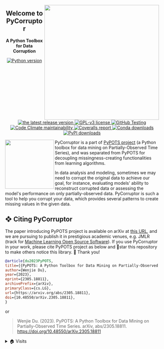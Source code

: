 <a href='https://github.com/WenjieDu/PyCorruptor'><img src='https://pypots.com/figs/pypots_logos/PyCorruptor_logo_FFBG.svg?sanitize=true' width='375' align='right' /></a>

<h2 align="center">Welcome to PyCorruptor</h2>

**<p align='center'>A Python Toolbox for Data Corruption</p>**

<p align='center'>
    <a href='https://github.com/WenjieDu/PyCorruptor'>
        <img alt='Python version' src='https://img.shields.io/badge/python-v3-E97040?logo=python&logoColor=white'>
    </a>
    <a href="https://github.com/WenjieDu/PyCorruptor/releases">
        <img alt="the latest release version" src="https://img.shields.io/github/v/release/wenjiedu/PyCorruptor?color=EE781F&include_prereleases&label=Release&logo=github&logoColor=white">
    </a>
    <a href="https://github.com/WenjieDu/PyCorruptor/blob/main/LICENSE">
        <img alt="GPL-v3 license" src="https://img.shields.io/badge/License-GPL--v3-E9BB41?logo=opensourceinitiative&logoColor=white">
    </a>
    <a  href='https://github.com/WenjieDu/PyCorruptor/actions/workflows/testing_ci.yml'>
        <img alt='GitHub Testing' src='https://img.shields.io/github/actions/workflow/status/wenjiedu/PyCorruptor/testing_ci.yml?logo=github&color=C8D8E1&label=CI'>
    </a>
    <a href="https://codeclimate.com/github/WenjieDu/PyCorruptor">
        <img alt="Code Climate maintainability" src="https://img.shields.io/codeclimate/maintainability-percentage/WenjieDu/PyCorruptor?color=3C7699&label=Maintainability&logo=codeclimate">
    </a>
    <a href='https://coveralls.io/github/WenjieDu/PyCorruptor'>
        <img alt='Coveralls report' src='https://img.shields.io/coverallsCoverage/github/WenjieDu/PyCorruptor?branch=main&logo=coveralls&color=75C1C4&label=Coverage'>
    </a>
    <a href="https://anaconda.org/conda-forge/PyCorruptor">
        <img alt="Conda downloads" src="https://img.shields.io/endpoint?url=https://pypots.com/figs/downloads_badges/conda_pycorruptor_downloads.json">
    </a>
    <a href='https://pepy.tech/project/PyCorruptor'>
        <img alt='PyPI downloads' src='https://img.shields.io/endpoint?url=https://pypots.com/figs/downloads_badges/pypi_pycorruptor_downloads.json'>
    </a>
</p>

<a href='https://github.com/WenjieDu/PyPOTS'><img src='https://pypots.com/figs/pypots_logos/PyPOTS_logo_FFBG.svg?sanitize=true' width='160' align='left' /></a>
PyCorruptor is a part of [PyPOTS project](https://github.com/WenjieDu/PyPOTS) (a Python toolbox for data mining on
Partially-Observed Time Series), and was separated from PyPOTS for decoupling missingness-creating functionalities from
learning algorithms.

In data analysis and modeling, sometimes we may need to corrupt the original data to achieve our goal, for instance,
evaluating models' ability to reconstruct corrupted data or assessing the model's performance on only partially-observed
data. PyCorruptor is such a tool to help you corrupt your data, which provides several patterns to create missing values
in the given data.

## ❖ Citing PyCorruptor

The paper introducing PyPOTS project is available on arXiv at [this URL](https://arxiv.org/abs/2305.18811),
and we are pursuing to publish it in prestigious academic venues, e.g. JMLR (track for
[Machine Learning Open Source Software](https://www.jmlr.org/mloss/)). If you use PyCorruptor in your work,
please cite PyPOTS project as below and 🌟star this repository to make others notice this library. 🤗 Thank you!

``` bibtex
@article{du2023PyPOTS,
title={{PyPOTS: A Python Toolbox for Data Mining on Partially-Observed Time Series}},
author={Wenjie Du},
year={2023},
eprint={2305.18811},
archivePrefix={arXiv},
primaryClass={cs.LG},
url={https://arxiv.org/abs/2305.18811},
doi={10.48550/arXiv.2305.18811},
}
```

or

> Wenjie Du. (2023).
> PyPOTS: A Python Toolbox for Data Mining on Partially-Observed Time Series.
> arXiv, abs/2305.18811. https://doi.org/10.48550/arXiv.2305.18811

<details>
<summary>🏠 Visits</summary>
<img align='left' src='https://hits.seeyoufarm.com/api/count/incr/badge.svg?url=https%3A%2F%2Fgithub.com%2FWenjieDu%2FPyCorruptor&count_bg=%2379C83D&title_bg=%23555555&icon=&icon_color=%23E7E7E7&title=Visits+since+May+2022&edge_flat=false'>
</details>
